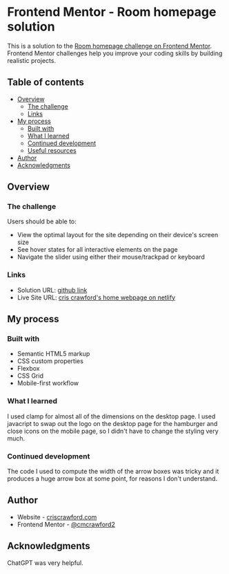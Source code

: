 # Frontend Mentor - Room homepage solution

This is a solution to the [Room homepage challenge on Frontend Mentor](https://www.frontendmentor.io/challenges/room-homepage-BtdBY_ENq). Frontend Mentor challenges help you improve your coding skills by building realistic projects.

## Table of contents

- [Overview](#overview)
  - [The challenge](#the-challenge)
  - [Links](#links)
- [My process](#my-process)
  - [Built with](#built-with)
  - [What I learned](#what-i-learned)
  - [Continued development](#continued-development)
  - [Useful resources](#useful-resources)
- [Author](#author)
- [Acknowledgments](#acknowledgments)

## Overview

### The challenge

Users should be able to:

- View the optimal layout for the site depending on their device's screen size
- See hover states for all interactive elements on the page
- Navigate the slider using either their mouse/trackpad or keyboard

### Links

- Solution URL: [github link](https://github.com/cmcrawford2/home-website)
- Live Site URL: [cris crawford's home webpage on netlify](https://cris-crawfords-home-website.netlify.app)

## My process

### Built with

- Semantic HTML5 markup
- CSS custom properties
- Flexbox
- CSS Grid
- Mobile-first workflow

### What I learned

I used clamp for almost all of the dimensions on the desktop page. I used javacript to swap out the logo on the desktop page for the hamburger and close icons on the mobile page, so I didn't have to change the styling very much.

### Continued development

The code I used to compute the width of the arrow boxes was tricky and it produces a huge arrow box at some point, for reasons I don't understand.

## Author

- Website - [criscrawford.com](https://criscrawford.com)
- Frontend Mentor - [@cmcrawford2](https://www.frontendmentor.io/profile/cmcrawford2)

## Acknowledgments

ChatGPT was very helpful.
